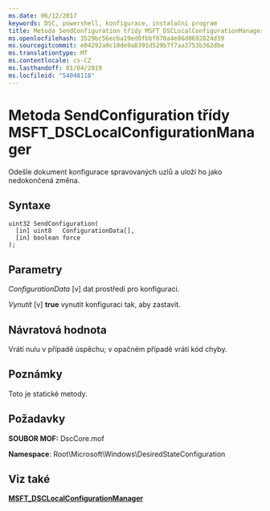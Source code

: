 ```yaml
---
ms.date: 06/12/2017
keywords: DSC, powershell, konfigurace, instalační program
title: Metoda SendConfiguration třídy MSFT_DSCLocalConfigurationManager
ms.openlocfilehash: 3529bc56ecba19ed0fbbf070a4e86d0692824d39
ms.sourcegitcommit: e04292a9c10de9a8391d529b7f7aa3753b362dbe
ms.translationtype: MT
ms.contentlocale: cs-CZ
ms.lasthandoff: 01/04/2019
ms.locfileid: "54048118"
---
```

# <a name="sendconfiguration-method-of-the-msftdsclocalconfigurationmanager-class"></a>Metoda SendConfiguration třídy MSFT_DSCLocalConfigurationManager

Odešle dokument konfigurace spravovaných uzlů a uloží ho jako nedokončená změna.

## <a name="syntax"></a>Syntaxe

```mof
uint32 SendConfiguration(
  [in] uint8   ConfigurationData[],
  [in] boolean force
);
```

## <a name="parameters"></a>Parametry

*ConfigurationData* \[v\] dat prostředí pro konfiguraci.

*Vynutit* \[v\] **true** vynutit konfiguraci tak, aby zastavit.

## <a name="return-value"></a>Návratová hodnota

Vrátí nulu v případě úspěchu; v opačném případě vrátí kód chyby.

## <a name="remarks"></a>Poznámky

Toto je statické metody.

## <a name="requirements"></a>Požadavky

**SOUBOR MOF:** DscCore.mof

**Namespace**: Root\Microsoft\Windows\DesiredStateConfiguration

## <a name="see-also"></a>Viz také

[**MSFT_DSCLocalConfigurationManager**](msft-dsclocalconfigurationmanager.md)